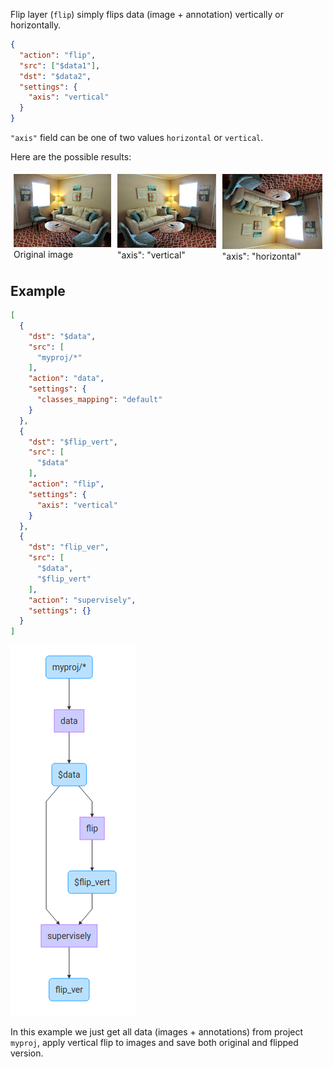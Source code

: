 Flip layer (`flip`) simply flips data (image + annotation) vertically or horizontally.

```json
{
  "action": "flip",
  "src": ["$data1"],
  "dst": "$data2",
  "settings": {
    "axis": "vertical"
  }
}
```

`"axis"` field can be one of two values `horizontal` or `vertical`.

Here are the possible results:

<span style="display:flex;">
    <span style="margin:5px;">
      <img src="../../assets/legacy/all_images/flip_001_orig.jpg"/>
      <span>Original image</span>
    </span>
    <span style="margin:5px;">
      <img src="../../assets/legacy/all_images/flip_002_vert.jpg"/>
      <span style="text-align: center;">"axis": "vertical"</span>
    </span>
    <span style="margin:5px;">
      <img src="../../assets/legacy/all_images/flip_003_hor.jpg"/>
      <span>"axis": "horizontal"</span>
    </span>
</span>

## Example

```json
[
  {
    "dst": "$data",
    "src": [
      "myproj/*"
    ],
    "action": "data",
    "settings": {
      "classes_mapping": "default"
    }
  },
  {
    "dst": "$flip_vert",
    "src": [
      "$data"
    ],
    "action": "flip",
    "settings": {
      "axis": "vertical"
    }
  },
  {
    "dst": "flip_ver",
    "src": [
      "$data",
      "$flip_vert"
    ],
    "action": "supervisely",
    "settings": {}
  }
]
```

<img src="../../assets/legacy/all_images/flip_004.png"/>

In this example we just get all data (images + annotations) from project `myproj`, apply vertical flip to images and save both original and flipped version.

